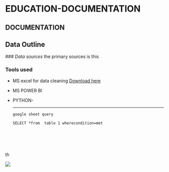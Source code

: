 # EDUCATION-DOCUMENTATION
## DOCUMENTATION
## Data Outline



_### Data sources_
the primary sources is this

### Tools used

 - MS excel for data cleaning [Download here](http://microsoft.com)
 - MS POWER BI
 - PYTHON-


   ---
   ~~~~~
   google sheet query

   SELECT *from  table 1 wherecondition=met






th


![](dav.jpg)

